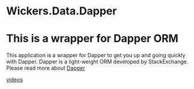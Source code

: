 # Wickers.Data.Dapper
<h1>This is a wrapper for Dapper ORM </h1>

<p>
This application is a wrapper for Dapper to get you up and going quickly with Dapper. Dapper is a light-weight ORM developed by StackExchange. Please read more about <a href="https://github.com/StackExchange/Dapper" target="_blank">Dapper</a>
</p>
<a href="http://gravytraining.net" target="_blank">videos</a>
